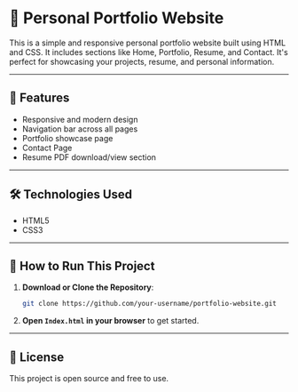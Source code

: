 
# 💼 Personal Portfolio Website

This is a simple and responsive personal portfolio website built using HTML and CSS. It includes sections like Home, Portfolio, Resume, and Contact. It's perfect for showcasing your projects, resume, and personal information.

---

## 🔧 Features

- Responsive and modern design
- Navigation bar across all pages
- Portfolio showcase page
- Contact Page
- Resume PDF download/view section

---

## 🛠️ Technologies Used

- HTML5
- CSS3

---

## 🚀 How to Run This Project

1. **Download or Clone the Repository**:
    ```bash
    git clone https://github.com/your-username/portfolio-website.git
    ```

2. **Open `Index.html` in your browser** to get started.


---

## 📄 License

This project is open source and free to use.
